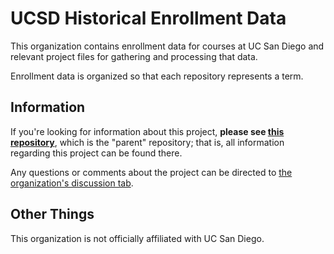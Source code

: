 # UCSD Historical Enrollment Data
This organization contains enrollment data for courses at UC San Diego and relevant project files for gathering and processing that data. 

Enrollment data is organized so that each repository represents a term. 

## Information
If you're looking for information about this project, **please see [this repository](https://github.com/UCSD-Historical-Enrollment-Data/UCSDHistEnrollData)**, which is the "parent" repository; that is, all information regarding this project can be found there.

Any questions or comments about the project can be directed to [the organization's discussion tab](https://github.com/orgs/UCSD-Historical-Enrollment-Data/discussions). 

## Other Things
This organization is not officially affiliated with UC San Diego.
